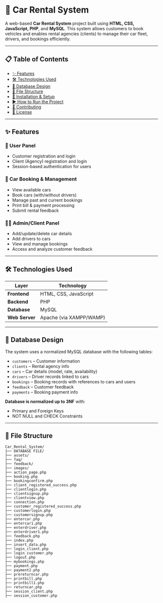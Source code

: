 # 🚗 Car Rental System

A web-based **Car Rental System** project built using **HTML, CSS, JavaScript, PHP**, and **MySQL**. This system allows customers to book vehicles and enables rental agencies (clients) to manage their car fleet, drivers, and bookings efficiently.

---

## 📋 Table of Contents

- [✨ Features](#-features)
- [🛠 Technologies Used](#-technologies-used)
- [🧱 Database Design](#-database-design)
- [📁 File Structure](#-file-structure)
- [🚀 Installation & Setup](#-installation--setup)
- [▶️ How to Run the Project](#️-how-to-run-the-project)
- [🤝 Contributing](#-contributing)
- [📄 License](#-license)

---

## ✨ Features

### 👥 User Panel
- Customer registration and login
- Client (Agency) registration and login
- Session-based authentication for users

### 🧾 Car Booking & Management
- View available cars
- Book cars (with/without drivers)
- Manage past and current bookings
- Print bill & payment processing
- Submit rental feedback

### 🧑‍💼 Admin/Client Panel
- Add/update/delete car details
- Add drivers to cars
- View and manage bookings
- Access and analyze customer feedback

---

## 🛠 Technologies Used

| Layer       | Technology              |
|-------------|--------------------------|
| **Frontend** | HTML, CSS, JavaScript    |
| **Backend**  | PHP                      |
| **Database** | MySQL                    |
| **Web Server** | Apache (via XAMPP/WAMP) |

---

## 🧱 Database Design

The system uses a normalized MySQL database with the following tables:

- `customers` – Customer information
- `clients` – Rental agency info
- `cars` – Car details (model, rate, availability)
- `drivers` – Driver records linked to cars
- `bookings` – Booking records with references to cars and users
- `feedback` – Customer feedback
- `payments` – Booking payment info

**Database is normalized up to 3NF** with:
- Primary and Foreign Keys
- NOT NULL and CHECK Constraints

---

## 📁 File Structure

```plaintext
Car_Rental_System/
├── DATABASE FILE/
├── assets/
├── faq/
├── feedback/
├── images/
├── action_page.php
├── booking.php
├── bookingconfirm.php
├── client_registered_success.php
├── clientlogin.php
├── clientsignup.php
├── clientview.php
├── connection.php
├── customer_registered_success.php
├── customerlogin.php
├── customersignup.php
├── entercar.php
├── entercar1.php
├── enterdriver.php
├── enterdriver1.php
├── feedback.php
├── index.php
├── insert_data.php
├── login_client.php
├── login_customer.php
├── logout.php
├── mybookings.php
├── payment.php
├── payment2.php
├── prereturncar.php
├── printbill.php
├── printbill1.php
├── returncar.php
├── session_client.php
├── session_customer.php
```
